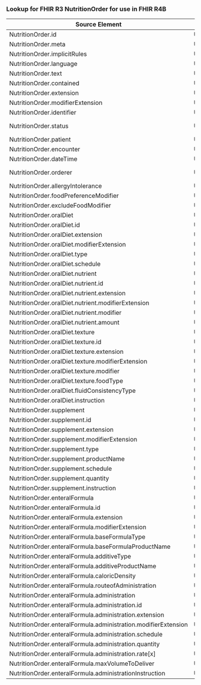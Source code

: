 ### Lookup for FHIR R3 NutritionOrder for use in FHIR R4B

| Source Element | Usage | Target |
| -------------- | ----- | ------ |
| NutritionOrder.id | UseElementSameName | NutritionOrder.id |
| NutritionOrder.meta | UseElementSameName | NutritionOrder.meta |
| NutritionOrder.implicitRules | UseElementSameName | NutritionOrder.implicitRules |
| NutritionOrder.language | UseElementSameName | NutritionOrder.language |
| NutritionOrder.text | UseElementSameName | NutritionOrder.text |
| NutritionOrder.contained | UseElementSameName | NutritionOrder.contained |
| NutritionOrder.extension | UseElementSameName | NutritionOrder.extension |
| NutritionOrder.modifierExtension | UseElementSameName | NutritionOrder.modifierExtension |
| NutritionOrder.identifier | UseElementSameName | NutritionOrder.identifier |
| NutritionOrder.status | UseExtension | http://hl7.org/fhir/3.0/StructureDefinition/extension-NutritionOrder.status |
| NutritionOrder.patient | UseElementSameName | NutritionOrder.patient |
| NutritionOrder.encounter | UseElementSameName | NutritionOrder.encounter |
| NutritionOrder.dateTime | UseElementSameName | NutritionOrder.dateTime |
| NutritionOrder.orderer | UseExtension | http://hl7.org/fhir/3.0/StructureDefinition/extension-NutritionOrder.orderer |
| NutritionOrder.allergyIntolerance | UseElementSameName | NutritionOrder.allergyIntolerance |
| NutritionOrder.foodPreferenceModifier | UseElementSameName | NutritionOrder.foodPreferenceModifier |
| NutritionOrder.excludeFoodModifier | UseElementSameName | NutritionOrder.excludeFoodModifier |
| NutritionOrder.oralDiet | UseElementSameName | NutritionOrder.oralDiet |
| NutritionOrder.oralDiet.id | UseElementSameName | NutritionOrder.oralDiet.id |
| NutritionOrder.oralDiet.extension | UseElementSameName | NutritionOrder.oralDiet.extension |
| NutritionOrder.oralDiet.modifierExtension | UseElementSameName | NutritionOrder.oralDiet.modifierExtension |
| NutritionOrder.oralDiet.type | UseElementSameName | NutritionOrder.oralDiet.type |
| NutritionOrder.oralDiet.schedule | UseElementSameName | NutritionOrder.oralDiet.schedule |
| NutritionOrder.oralDiet.nutrient | UseElementSameName | NutritionOrder.oralDiet.nutrient |
| NutritionOrder.oralDiet.nutrient.id | UseElementSameName | NutritionOrder.oralDiet.nutrient.id |
| NutritionOrder.oralDiet.nutrient.extension | UseElementSameName | NutritionOrder.oralDiet.nutrient.extension |
| NutritionOrder.oralDiet.nutrient.modifierExtension | UseElementSameName | NutritionOrder.oralDiet.nutrient.modifierExtension |
| NutritionOrder.oralDiet.nutrient.modifier | UseElementSameName | NutritionOrder.oralDiet.nutrient.modifier |
| NutritionOrder.oralDiet.nutrient.amount | UseElementSameName | NutritionOrder.oralDiet.nutrient.amount |
| NutritionOrder.oralDiet.texture | UseElementSameName | NutritionOrder.oralDiet.texture |
| NutritionOrder.oralDiet.texture.id | UseElementSameName | NutritionOrder.oralDiet.texture.id |
| NutritionOrder.oralDiet.texture.extension | UseElementSameName | NutritionOrder.oralDiet.texture.extension |
| NutritionOrder.oralDiet.texture.modifierExtension | UseElementSameName | NutritionOrder.oralDiet.texture.modifierExtension |
| NutritionOrder.oralDiet.texture.modifier | UseElementSameName | NutritionOrder.oralDiet.texture.modifier |
| NutritionOrder.oralDiet.texture.foodType | UseElementSameName | NutritionOrder.oralDiet.texture.foodType |
| NutritionOrder.oralDiet.fluidConsistencyType | UseElementSameName | NutritionOrder.oralDiet.fluidConsistencyType |
| NutritionOrder.oralDiet.instruction | UseElementSameName | NutritionOrder.oralDiet.instruction |
| NutritionOrder.supplement | UseElementSameName | NutritionOrder.supplement |
| NutritionOrder.supplement.id | UseElementSameName | NutritionOrder.supplement.id |
| NutritionOrder.supplement.extension | UseElementSameName | NutritionOrder.supplement.extension |
| NutritionOrder.supplement.modifierExtension | UseElementSameName | NutritionOrder.supplement.modifierExtension |
| NutritionOrder.supplement.type | UseElementSameName | NutritionOrder.supplement.type |
| NutritionOrder.supplement.productName | UseElementSameName | NutritionOrder.supplement.productName |
| NutritionOrder.supplement.schedule | UseElementSameName | NutritionOrder.supplement.schedule |
| NutritionOrder.supplement.quantity | UseElementSameName | NutritionOrder.supplement.quantity |
| NutritionOrder.supplement.instruction | UseElementSameName | NutritionOrder.supplement.instruction |
| NutritionOrder.enteralFormula | UseElementSameName | NutritionOrder.enteralFormula |
| NutritionOrder.enteralFormula.id | UseElementSameName | NutritionOrder.enteralFormula.id |
| NutritionOrder.enteralFormula.extension | UseElementSameName | NutritionOrder.enteralFormula.extension |
| NutritionOrder.enteralFormula.modifierExtension | UseElementSameName | NutritionOrder.enteralFormula.modifierExtension |
| NutritionOrder.enteralFormula.baseFormulaType | UseElementSameName | NutritionOrder.enteralFormula.baseFormulaType |
| NutritionOrder.enteralFormula.baseFormulaProductName | UseElementSameName | NutritionOrder.enteralFormula.baseFormulaProductName |
| NutritionOrder.enteralFormula.additiveType | UseElementSameName | NutritionOrder.enteralFormula.additiveType |
| NutritionOrder.enteralFormula.additiveProductName | UseElementSameName | NutritionOrder.enteralFormula.additiveProductName |
| NutritionOrder.enteralFormula.caloricDensity | UseElementSameName | NutritionOrder.enteralFormula.caloricDensity |
| NutritionOrder.enteralFormula.routeofAdministration | UseElementSameName | NutritionOrder.enteralFormula.routeofAdministration |
| NutritionOrder.enteralFormula.administration | UseElementSameName | NutritionOrder.enteralFormula.administration |
| NutritionOrder.enteralFormula.administration.id | UseElementSameName | NutritionOrder.enteralFormula.administration.id |
| NutritionOrder.enteralFormula.administration.extension | UseElementSameName | NutritionOrder.enteralFormula.administration.extension |
| NutritionOrder.enteralFormula.administration.modifierExtension | UseElementSameName | NutritionOrder.enteralFormula.administration.modifierExtension |
| NutritionOrder.enteralFormula.administration.schedule | UseElementSameName | NutritionOrder.enteralFormula.administration.schedule |
| NutritionOrder.enteralFormula.administration.quantity | UseElementSameName | NutritionOrder.enteralFormula.administration.quantity |
| NutritionOrder.enteralFormula.administration.rate[x] | UseElementSameName | NutritionOrder.enteralFormula.administration.rate[x] |
| NutritionOrder.enteralFormula.maxVolumeToDeliver | UseElementSameName | NutritionOrder.enteralFormula.maxVolumeToDeliver |
| NutritionOrder.enteralFormula.administrationInstruction | UseElementSameName | NutritionOrder.enteralFormula.administrationInstruction |
